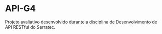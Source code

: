 # API-G4
Projeto avaliativo desenvolvido durante a disciplina de Desenvolvimento de API RESTful do Serratec.

